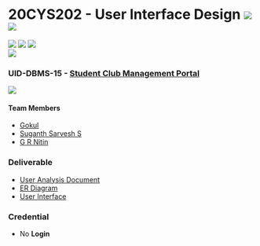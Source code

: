 # 20CYS202 - User Interface Design ![](https://img.shields.io/badge/-Completed-darkgreen) ![](https://img.shields.io/badge/-Evaluated-gold)
![](https://img.shields.io/badge/Batch-21CYS-lightgreen) ![](https://img.shields.io/badge/UG-blue) ![](https://img.shields.io/badge/Subject-UID-blue) <br/>
![](https://img.shields.io/badge/Category-Univ-darkblue)

### UID-DBMS-15 - [Student Club Management Portal](https://gokul2003g.github.io/20CYS202-UID/Mini-Project)
![](https://img.shields.io/badge/Template-Partial-silver)

#### Team Members
- [Gokul]()
- [Suganth Sarvesh S]()
- [G R Nitin]()

### Deliverable 
- [User Analysis Document](UID-DBMS-15_UAD.pdf)
- [ER Diagram](UID-DBMS-15_ER_Diagram.png)
- [User Interface](UI/)

### Credential
- No **Login**


